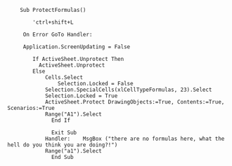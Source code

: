 		Sub ProtectFormulas()

			'ctrl+shift+L

		 On Error GoTo Handler:

		 Application.ScreenUpdating = False

			If ActiveSheet.Unprotect Then
			  ActiveSheet.Unprotect
			Else
				Cells.Select
			        Selection.Locked = False
				Selection.SpecialCells(xlCellTypeFormulas, 23).Select
				Selection.Locked = True
				ActiveSheet.Protect DrawingObjects:=True, Contents:=True, Scenarios:=True
				Range("A1").Select
		          End If

		          Exit Sub
				Handler:    MsgBox ("there are no formulas here, what the hell do you think you are doing?!")
				Range("a1").Select
		          End Sub
